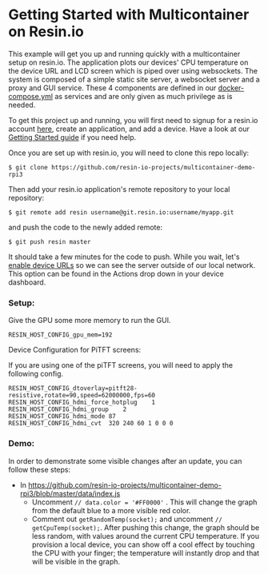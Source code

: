# Getting Started with Multicontainer on Resin.io

This example will get you up and running quickly with a multicontainer setup on resin.io. The application plots our devices' CPU temperature on the device URL and LCD screen which is piped over using websockets. The system is composed of a simple static site server, a websocket server and a proxy and GUI service. These 4 components are defined in our [docker-compose.yml](docker-compose.yml) as services and are only given as much privilege as is needed.

To get this project up and running, you will first need to signup for a resin.io account [here](https://dashboard.resin.io/signup), create an application, and add a device. Have a look at our [Getting Started guide](https://docs.resin.io/learn/getting-started/) if you need help. 

Once you are set up with resin.io, you will need to clone this repo locally:
```
$ git clone https://github.com/resin-io-projects/multicontainer-demo-rpi3
```
Then add your resin.io application's remote repository to your local repository:
```
$ git remote add resin username@git.resin.io:username/myapp.git
```
and push the code to the newly added remote:
```
$ git push resin master
```
It should take a few minutes for the code to push. While you wait, let's [enable device URLs](https://docs.resin.io/learn/manage/actions/#enable-public-device-url) so we can see the server outside of our local network. This option can be found in the Actions drop down in your device dashboard. 

### Setup:

Give the GPU some more memory to run the GUI.
```
RESIN_HOST_CONFIG_gpu_mem=192
```

Device Configuration for PiTFT screens:

If you are using one of the piTFT screens, you will need to apply the following config.
```
RESIN_HOST_CONFIG_dtoverlay=pitft28-resistive,rotate=90,speed=62000000,fps=60
RESIN_HOST_CONFIG_hdmi_force_hotplug	1
RESIN_HOST_CONFIG_hdmi_group	2
RESIN_HOST_CONFIG_hdmi_mode	87
RESIN_HOST_CONFIG_hdmi_cvt	320 240 60 1 0 0 0
```

### Demo:

In order to demonstrate some visible changes after an update, you can follow these steps:

- In https://github.com/resin-io-projects/multicontainer-demo-rpi3/blob/master/data/index.js
  - Uncomment `// data.color = '#FF0000'` . This will change the graph from the default blue to a more visible red color.
  - Comment out `getRandomTemp(socket);` and uncomment `// getCpuTemp(socket);`. After pushing this change, the graph should be less random, with values around the current CPU temperature. If you provision a local device, you can show off a cool effect by touching the CPU with your finger; the temperature will instantly drop and that will be visible in the graph.
